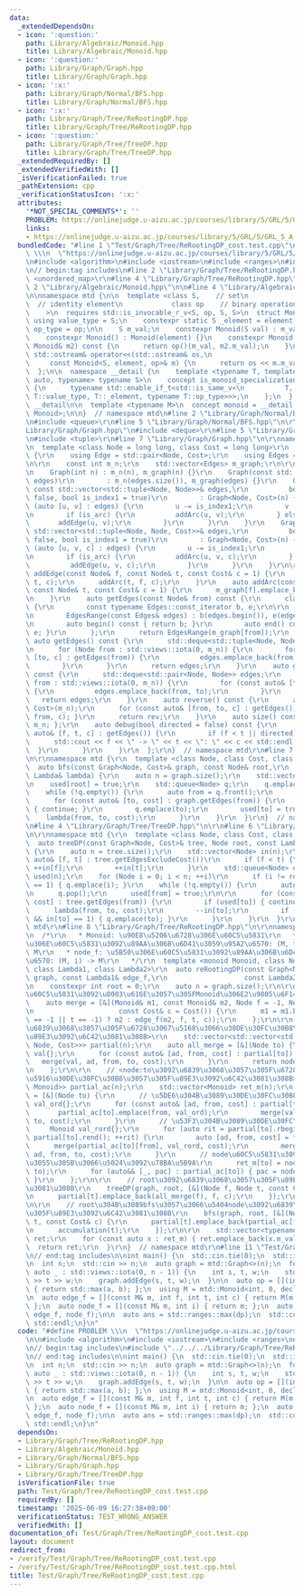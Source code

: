 ```yaml
---
data:
  _extendedDependsOn:
  - icon: ':question:'
    path: Library/Algebraic/Monoid.hpp
    title: Library/Algebraic/Monoid.hpp
  - icon: ':question:'
    path: Library/Graph/Graph.hpp
    title: Library/Graph/Graph.hpp
  - icon: ':x:'
    path: Library/Graph/Normal/BFS.hpp
    title: Library/Graph/Normal/BFS.hpp
  - icon: ':x:'
    path: Library/Graph/Tree/ReRootingDP.hpp
    title: Library/Graph/Tree/ReRootingDP.hpp
  - icon: ':question:'
    path: Library/Graph/Tree/TreeDP.hpp
    title: Library/Graph/Tree/TreeDP.hpp
  _extendedRequiredBy: []
  _extendedVerifiedWith: []
  _isVerificationFailed: true
  _pathExtension: cpp
  _verificationStatusIcon: ':x:'
  attributes:
    '*NOT_SPECIAL_COMMENTS*': ''
    PROBLEM: https://onlinejudge.u-aizu.ac.jp/courses/library/5/GRL/5/GRL_5_A
    links:
    - https://onlinejudge.u-aizu.ac.jp/courses/library/5/GRL/5/GRL_5_A
  bundledCode: "#line 1 \"Test/Graph/Tree/ReRootingDP_cost.test.cpp\"\n#define PROBLEM\
    \ \\\n  \"https://onlinejudge.u-aizu.ac.jp/courses/library/5/GRL/5/GRL_5_A\"\n\
    \n#include <algorithm>\n#include <iostream>\n#include <ranges>\n#include <vector>\n\
    \n// begin:tag includes\n#line 2 \"Library/Graph/Tree/ReRootingDP.hpp\"\n#include\
    \ <unordered_map>\r\n#line 4 \"Library/Graph/Tree/ReRootingDP.hpp\"\n\r\n#line\
    \ 2 \"Library/Algebraic/Monoid.hpp\"\n\n#line 4 \"Library/Algebraic/Monoid.hpp\"\
    \n\nnamespace mtd {\n\n  template <class S,    // set\n            S element,\
    \  // identity element\n            class op    // binary operation\n        \
    \    >\n  requires std::is_invocable_r_v<S, op, S, S>\n  struct Monoid {\n   \
    \ using value_type = S;\n    constexpr static S _element = element;\n    using\
    \ op_type = op;\n\n    S m_val;\n    constexpr Monoid(S val) : m_val(val) {}\n\
    \    constexpr Monoid() : Monoid(element) {}\n    constexpr Monoid binaryOperation(const\
    \ Monoid& m2) const {\n      return op()(m_val, m2.m_val);\n    }\n    friend\
    \ std::ostream& operator<<(std::ostream& os,\n                               \
    \     const Monoid<S, element, op>& m) {\n      return os << m.m_val;\n    }\n\
    \  };\n\n  namespace __detail {\n    template <typename T, template <typename,\
    \ auto, typename> typename S>\n    concept is_monoid_specialization_of = requires\
    \ {\n      typename std::enable_if_t<std::is_same_v<\n          T, S<typename\
    \ T::value_type, T::_element, typename T::op_type>>>;\n    };\n  }  // namespace\
    \ __detail\n\n  template <typename M>\n  concept monoid = __detail::is_monoid_specialization_of<M,\
    \ Monoid>;\n\n}  // namespace mtd\n#line 2 \"Library/Graph/Normal/BFS.hpp\"\n\r\
    \n#include <queue>\r\n#line 5 \"Library/Graph/Normal/BFS.hpp\"\n\r\n#line 2 \"\
    Library/Graph/Graph.hpp\"\n#include <deque>\r\n#line 5 \"Library/Graph/Graph.hpp\"\
    \n#include <tuple>\r\n#line 7 \"Library/Graph/Graph.hpp\"\n\r\nnamespace mtd {\r\
    \n  template <class Node = long long, class Cost = long long>\r\n  class Graph\
    \ {\r\n    using Edge = std::pair<Node, Cost>;\r\n    using Edges = std::vector<Edge>;\r\
    \n\r\n    const int m_n;\r\n    std::vector<Edges> m_graph;\r\n\r\n  public:\r\
    \n    Graph(int n) : m_n(n), m_graph(n) {}\r\n    Graph(const std::vector<Edges>&\
    \ edges)\r\n        : m_n(edges.size()), m_graph(edges) {}\r\n    Graph(int n,\
    \ const std::vector<std::tuple<Node, Node>>& edges,\r\n          bool is_arc =\
    \ false, bool is_index1 = true)\r\n        : Graph<Node, Cost>(n) {\r\n      for\
    \ (auto [u, v] : edges) {\r\n        u -= is_index1;\r\n        v -= is_index1;\r\
    \n        if (is_arc) {\r\n          addArc(u, v);\r\n        } else {\r\n   \
    \       addEdge(u, v);\r\n        }\r\n      }\r\n    }\r\n    Graph(int n, const\
    \ std::vector<std::tuple<Node, Node, Cost>>& edges,\r\n          bool is_arc =\
    \ false, bool is_index1 = true)\r\n        : Graph<Node, Cost>(n) {\r\n      for\
    \ (auto [u, v, c] : edges) {\r\n        u -= is_index1;\r\n        v -= is_index1;\r\
    \n        if (is_arc) {\r\n          addArc(u, v, c);\r\n        } else {\r\n\
    \          addEdge(u, v, c);\r\n        }\r\n      }\r\n    }\r\n\r\n    auto\
    \ addEdge(const Node& f, const Node& t, const Cost& c = 1) {\r\n      addArc(f,\
    \ t, c);\r\n      addArc(t, f, c);\r\n    }\r\n    auto addArc(const Node& f,\
    \ const Node& t, const Cost& c = 1) {\r\n      m_graph[f].emplace_back(t, c);\r\
    \n    }\r\n    auto getEdges(const Node& from) const {\r\n      class EdgesRange\
    \ {\r\n        const typename Edges::const_iterator b, e;\r\n\r\n      public:\r\
    \n        EdgesRange(const Edges& edges) : b(edges.begin()), e(edges.end()) {}\r\
    \n        auto begin() const { return b; }\r\n        auto end() const { return\
    \ e; }\r\n      };\r\n      return EdgesRange(m_graph[from]);\r\n    }\r\n   \
    \ auto getEdges() const {\r\n      std::deque<std::tuple<Node, Node, Cost>> edges;\r\
    \n      for (Node from : std::views::iota(0, m_n)) {\r\n        for (const auto&\
    \ [to, c] : getEdges(from)) {\r\n          edges.emplace_back(from, to, c);\r\n\
    \        }\r\n      }\r\n      return edges;\r\n    }\r\n    auto getEdgesExcludeCost()\
    \ const {\r\n      std::deque<std::pair<Node, Node>> edges;\r\n      for (Node\
    \ from : std::views::iota(0, m_n)) {\r\n        for (const auto& [to, _] : getEdges(from))\
    \ {\r\n          edges.emplace_back(from, to);\r\n        }\r\n      }\r\n   \
    \   return edges;\r\n    }\r\n    auto reverse() const {\r\n      auto rev = Graph<Node,\
    \ Cost>(m_n);\r\n      for (const auto& [from, to, c] : getEdges()) { rev.addArc(to,\
    \ from, c); }\r\n      return rev;\r\n    }\r\n    auto size() const { return\
    \ m_n; };\r\n    auto debug(bool directed = false) const {\r\n      for (const\
    \ auto& [f, t, c] : getEdges()) {\r\n        if (f < t || directed) {\r\n    \
    \      std::cout << f << \" -> \" << t << \": \" << c << std::endl;\r\n      \
    \  }\r\n      }\r\n    }\r\n  };\r\n}  // namespace mtd\r\n#line 7 \"Library/Graph/Normal/BFS.hpp\"\
    \n\r\nnamespace mtd {\r\n  template <class Node, class Cost, class Lambda>\r\n\
    \  auto bfs(const Graph<Node, Cost>& graph, const Node& root,\r\n           const\
    \ Lambda& lambda) {\r\n    auto n = graph.size();\r\n    std::vector<bool> used(n);\r\
    \n    used[root] = true;\r\n    std::queue<Node> q;\r\n    q.emplace(root);\r\n\
    \    while (!q.empty()) {\r\n      auto from = q.front();\r\n      q.pop();\r\n\
    \      for (const auto& [to, cost] : graph.getEdges(from)) {\r\n        if (used[to])\
    \ { continue; }\r\n        q.emplace(to);\r\n        used[to] = true;\r\n    \
    \    lambda(from, to, cost);\r\n      }\r\n    }\r\n  }\r\n}  // namespace mtd\r\
    \n#line 4 \"Library/Graph/Tree/TreeDP.hpp\"\n\r\n#line 6 \"Library/Graph/Tree/TreeDP.hpp\"\
    \n\r\nnamespace mtd {\r\n  template <class Node, class Cost, class Lambda>\r\n\
    \  auto treeDP(const Graph<Node, Cost>& tree, Node root, const Lambda& lambda)\
    \ {\r\n    auto n = tree.size();\r\n    std::vector<Node> in(n);\r\n    for (const\
    \ auto& [f, t] : tree.getEdgesExcludeCost())\r\n      if (f < t) {\r\n       \
    \ ++in[f];\r\n        ++in[t];\r\n      }\r\n    std::queue<Node> q;\r\n    std::vector<bool>\
    \ used(n);\r\n    for (Node i = 0; i < n; ++i)\r\n      if (i != root && in[i]\
    \ == 1) { q.emplace(i); }\r\n    while (!q.empty()) {\r\n      auto from = q.front();\r\
    \n      q.pop();\r\n      used[from] = true;\r\n\r\n      for (const auto& [to,\
    \ cost] : tree.getEdges(from)) {\r\n        if (used[to]) { continue; }\r\n  \
    \      lambda(from, to, cost);\r\n        --in[to];\r\n        if (to != root\
    \ && in[to] == 1) { q.emplace(to); }\r\n      }\r\n    }\r\n  }\r\n}  // namespace\
    \ mtd\r\n#line 8 \"Library/Graph/Tree/ReRootingDP.hpp\"\n\r\nnamespace mtd {\r\
    \n  /*\r\n   * Monoid: \u90E8\u5206\u6728\u306E\u60C5\u5831\r\n   * edge_f: \u8FBA\
    \u306E\u60C5\u5831\u3092\u89AA\u306B\u6D41\u3059\u95A2\u6570: (M, f, t, c) ->\
    \ M\r\n   * node_f: \u5B50\u306E\u60C5\u5831\u3092\u89AA\u306B\u6D41\u3059\u95A2\
    \u6570: (M, i) -> M\r\n   */\r\n  template <monoid Monoid, class Node, class Cost,\
    \ class Lambda1, class Lambda2>\r\n  auto reRootingDP(const Graph<Node, Cost>&\
    \ graph, const Lambda1& edge_f,\r\n                   const Lambda2& node_f) {\r\
    \n    constexpr int root = 0;\r\n    auto n = graph.size();\r\n\r\n    // <\u8FBA\
    \u60C5\u5831\u3092\u8003\u616E\u3057\u305FMonoid\u306E2\u9805\u6F14\u7B97>\r\n\
    \    auto merge = [&](Monoid& m1, const Monoid& m2, Node f = -1, Node t = -1,\r\
    \n                     const Cost& c = Cost()) {\r\n      m1 = m1.binaryOperation((f\
    \ == -1 || t == -1) ? m2 : edge_f(m2, f, t, c));\r\n    };\r\n\r\n    // <node:to\u3092\
    \u6839\u3068\u3057\u305F\u6728\u3067\u5168\u3066\u30DE\u30FC\u30B8\u3057\u305F\
    \u89E3\u3092\u6C42\u3081\u308B>\r\n    std::vector<std::vector<std::tuple<Monoid,\
    \ Node, Cost>>> partial(n);\r\n    auto all_merge = [&](Node to) {\r\n      Monoid\
    \ val{};\r\n      for (const auto& [ad, from, cost] : partial[to]) {\r\n     \
    \   merge(val, ad, from, to, cost);\r\n      }\r\n      return node_f(val, to);\r\
    \n    };\r\n\r\n    // <node:to\u3092\u6839\u3068\u3057\u305F\u6728\u3067from\u4EE5\
    \u5916\u30DE\u30FC\u30B8\u3057\u305F\u89E3\u3092\u6C42\u3081\u308B>\r\n    std::vector<std::unordered_map<Node,\
    \ Monoid>> partial_ac(n);\r\n    std::vector<Monoid> ret_m(n);\r\n    auto accumulation\
    \ = [&](Node to) {\r\n      // \u5DE6\u304B\u3089\u30DE\u30FC\u30B8\r\n      Monoid\
    \ val_ord{};\r\n      for (const auto& [ad, from, cost] : partial[to]) {\r\n \
    \       partial_ac[to].emplace(from, val_ord);\r\n        merge(val_ord, ad, from,\
    \ to, cost);\r\n      }\r\n      // \u53F3\u304B\u3089\u30DE\u30FC\u30B8\r\n \
    \     Monoid val_rord{};\r\n      for (auto rit = partial[to].rbegin(); rit !=\
    \ partial[to].rend(); ++rit) {\r\n        auto [ad, from, cost] = *rit;\r\n  \
    \      merge(partial_ac[to][from], val_rord, cost);\r\n        merge(val_rord,\
    \ ad, from, to, cost);\r\n      }\r\n      // node\u60C5\u5831\u3092\u53CD\u6620\
    \u3055\u305B\u3066\u5024\u3092\u78BA\u5B9A\r\n      ret_m[to] = node_f(val_ord,\
    \ to);\r\n      for (auto&& [_, pac] : partial_ac[to]) { pac = node_f(pac, to);\
    \ }\r\n    };\r\n\r\n    // root\u3092\u6839\u3068\u3057\u305F\u89E3\u3092\u6C42\
    \u3081\u308B\r\n    treeDP(graph, root, [&](Node f, Node t, const Cost& c) {\r\
    \n      partial[t].emplace_back(all_merge(f), f, c);\r\n    });\r\n    accumulation(0);\r\
    \n\r\n    // root\u304B\u3089bfs\u3057\u3066\u5404node\u3092\u6839\u3068\u3057\
    \u305F\u89E3\u3092\u6C42\u3081\u308B\r\n    bfs(graph, root, [&](Node f, Node\
    \ t, const Cost& c) {\r\n      partial[t].emplace_back(partial_ac[f][t], f, c);\r\
    \n      accumulation(t);\r\n    });\r\n\r\n    std::vector<typename Monoid::value_type>\
    \ ret;\r\n    for (const auto x : ret_m) { ret.emplace_back(x.m_val); }\r\n  \
    \  return ret;\r\n  }\r\n}  // namespace mtd\r\n#line 11 \"Test/Graph/Tree/ReRootingDP_cost.test.cpp\"\
    \n// end:tag includes\n\nint main() {\n  std::cin.tie(0);\n  std::ios::sync_with_stdio(0);\n\
    \n  int n;\n  std::cin >> n;\n  auto graph = mtd::Graph<>(n);\n  for ([[maybe_unused]]\
    \ auto _ : std::views::iota(0, n - 1)) {\n    int s, t, w;\n    std::cin >> s\
    \ >> t >> w;\n    graph.addEdge(s, t, w);\n  }\n\n  auto op = [](int a, int b)\
    \ { return std::max(a, b); };\n  using M = mtd::Monoid<int, 0, decltype(op)>;\n\
    \n  auto edge_f = [](const M& m, int f, int t, int c) { return M(m.m_val + c);\
    \ };\n  auto node_f = [](const M& m, int i) { return m; };\n  auto dp = mtd::reRootingDP<M>(graph,\
    \ edge_f, node_f);\n\n  auto ans = std::ranges::max(dp);\n  std::cout << ans <<\
    \ std::endl;\n}\n"
  code: "#define PROBLEM \\\n  \"https://onlinejudge.u-aizu.ac.jp/courses/library/5/GRL/5/GRL_5_A\"\
    \n\n#include <algorithm>\n#include <iostream>\n#include <ranges>\n#include <vector>\n\
    \n// begin:tag includes\n#include \"../../../Library/Graph/Tree/ReRootingDP.hpp\"\
    \n// end:tag includes\n\nint main() {\n  std::cin.tie(0);\n  std::ios::sync_with_stdio(0);\n\
    \n  int n;\n  std::cin >> n;\n  auto graph = mtd::Graph<>(n);\n  for ([[maybe_unused]]\
    \ auto _ : std::views::iota(0, n - 1)) {\n    int s, t, w;\n    std::cin >> s\
    \ >> t >> w;\n    graph.addEdge(s, t, w);\n  }\n\n  auto op = [](int a, int b)\
    \ { return std::max(a, b); };\n  using M = mtd::Monoid<int, 0, decltype(op)>;\n\
    \n  auto edge_f = [](const M& m, int f, int t, int c) { return M(m.m_val + c);\
    \ };\n  auto node_f = [](const M& m, int i) { return m; };\n  auto dp = mtd::reRootingDP<M>(graph,\
    \ edge_f, node_f);\n\n  auto ans = std::ranges::max(dp);\n  std::cout << ans <<\
    \ std::endl;\n}\n"
  dependsOn:
  - Library/Graph/Tree/ReRootingDP.hpp
  - Library/Algebraic/Monoid.hpp
  - Library/Graph/Normal/BFS.hpp
  - Library/Graph/Graph.hpp
  - Library/Graph/Tree/TreeDP.hpp
  isVerificationFile: true
  path: Test/Graph/Tree/ReRootingDP_cost.test.cpp
  requiredBy: []
  timestamp: '2025-06-09 16:27:38+09:00'
  verificationStatus: TEST_WRONG_ANSWER
  verifiedWith: []
documentation_of: Test/Graph/Tree/ReRootingDP_cost.test.cpp
layout: document
redirect_from:
- /verify/Test/Graph/Tree/ReRootingDP_cost.test.cpp
- /verify/Test/Graph/Tree/ReRootingDP_cost.test.cpp.html
title: Test/Graph/Tree/ReRootingDP_cost.test.cpp
---
```

